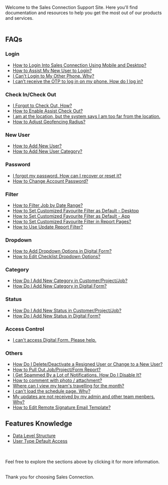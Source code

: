Welcome to the Sales Connection Support Site. Here you'll find documentation and resources to help you get the most out of our products and services.<br><br>

## FAQs
### Login
- [How to Login Into Sales Connection Using Mobile and Desktop?](Login.md)
- [How to Assist My New User to Login?](New_User_Login.md)
- [I Can't Login to My Other Phone. Why?](IMEI.md)
- [I can’t receive the OTP to log in on my phone. How do I log in?](Not_Receiving_OTP.md)


### Check In/Check Out
- [I Forgot to Check Out, How?](Assist_Check_Out.md)
- [How to Enable Assist Check Out?](Enable_Assist_Check_Out.md)
- [I am at the location, but the system says I am too far from the location.](Check_In_Address.md)
- [How to Adjust Geofencing Radius?](Adjust_Geofencing_Radius.md)


### New User
- [How to Add New User?](Add_New_User.md)
- [How to Add New User Category?](Add_New_User_Category.md)


### Password 
- [I forgot my password. How can I recover or reset it?](Forgot_Password.md)
- [How to Change Account Password?](Change_Account_Password.md)


### Filter
- [How to Filter Job by Date Range?](Job_Filter_by_Date_Range.md)
- [How to Set Customized Favourite Filter as Default - Desktop ](Default_Favourite_Filter.md)
- [How to Set Customized Favourite Filter as Default - App ](Default_Favourite_Filter_App.md)
- [How to Set Customized Favourite Filter in Report Pages?](Customize_Filter_in_Report_Pages.md)
- [How to Use Update Report Filter?](Job_Update_Report_Filter.md)


### Dropdown
- [How to Add Dropdown Options in Digital Form?](Add_Dropdown_Options.md)
- [How to Edit Checklist Dropdown Options?](Edit_Checklist_Dropdown_Options.md)


### Category
- [How Do I Add New Category in Customer/Project/Job?](Add_New_Category_in_Customer_Project_Job.md)
- [How Do I Add New Category in Digital Form?](Add_New_Category_in_Digital_Form.md)

### Status
- [How Do I Add New Status in Customer/Project/Job?](Add_New_Status_in_Customer_Project_Job.md)
- [How Do I Add New Status in Digital Form?](Add_New_Status_in_Digital_Form.md)


### Access Control
- [I can't access Digital Form. Please help.](Can't_Access_Digital_Form.md)


### Others
- [How Do I Delete/Deactivate a Resigned User or Change to a New User?](Delete,_Deactivate_or_Change_User.md)
- [How to Pull Out Job/Project/Form Report?](Export_Report.md)
- [I Get Spammed By a Lot of Notifications. How Do I Disable It?](Disable_Notification.md)
- [How to comment with photo / attachment?](Comment_With_Photo.md)
- [Where can I view my team's travelling for the month?](View_Business_Travelling.md)
- [I can't load the schedule page. Why?](Can't_Load_Schedule_Page.md)
- [My updates are not received by my admin and other team menbers. Why?](Updates_Not_Received_by_Team_Members.md)
- [How to Edit Remote Signature Email Template?](Edit_Remote_Signature_Email_Template.md)
  
  
## Features Knowledge 
- [Data Level Structure](Data_Level_Structure.md)
- [User Type Default Access](User_Types_Default_Access.md)


<br><br>
Feel free to explore the sections above by clicking it for more information.<br><br>

Thank you for choosing Sales Connection.

